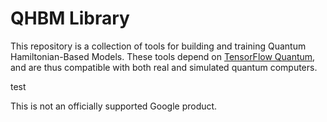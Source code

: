 # QHBM Library

This repository is a collection of tools for building and training
Quantum Hamiltonian-Based Models.  These tools depend on
[TensorFlow Quantum](https://www.tensorflow.org/quantum),
and are thus compatible with both real and simulated quantum computers.

test

This is not an officially supported Google product.
